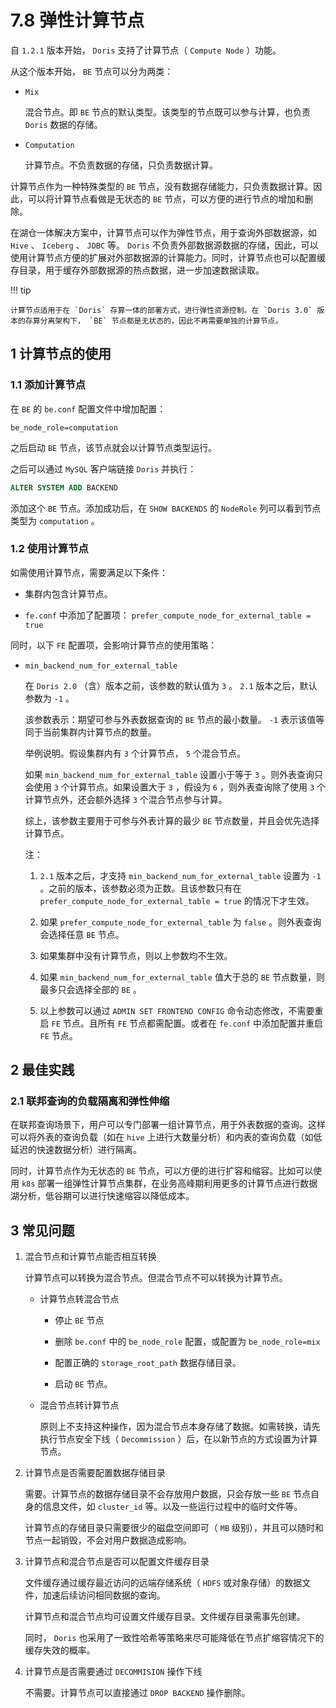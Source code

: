 # 7.8 弹性计算节点

自 `1.2.1` 版本开始， `Doris` 支持了计算节点（ `Compute Node` ）功能。

从这个版本开始， `BE` 节点可以分为两类：

* `Mix`

    混合节点。即 `BE` 节点的默认类型。该类型的节点既可以参与计算，也负责 `Doris` 数据的存储。

* `Computation`

    计算节点。不负责数据的存储，只负责数据计算。

计算节点作为一种特殊类型的 `BE` 节点，没有数据存储能力，只负责数据计算。因此，可以将计算节点看做是无状态的 `BE` 节点，可以方便的进行节点的增加和删除。

在湖仓一体解决方案中，计算节点可以作为弹性节点，用于查询外部数据源，如 `Hive` 、 `Iceberg` 、 `JDBC` 等。 `Doris` 不负责外部数据源数据的存储，因此，可以使用计算节点方便的扩展对外部数据源的计算能力。同时，计算节点也可以配置缓存目录，用于缓存外部数据源的热点数据，进一步加速数据读取。

!!! tip

    计算节点适用于在 `Doris` 存算一体的部署方式，进行弹性资源控制。在 `Doris 3.0` 版本的存算分离架构下， `BE` 节点都是无状态的，因此不再需要单独的计算节点。

## 1 计算节点的使用

### 1.1 添加计算节点

在 `BE` 的 `be.conf` 配置文件中增加配置：

```shell
be_node_role=computation
```

之后启动 `BE` 节点，该节点就会以计算节点类型运行。

之后可以通过 `MySQL` 客户端链接 `Doris` 并执行：

```sql
ALTER SYSTEM ADD BACKEND
```

添加这个 `BE` 节点。添加成功后，在 `SHOW BACKENDS` 的 `NodeRole` 列可以看到节点类型为 `computation` 。

### 1.2 使用计算节点

如需使用计算节点，需要满足以下条件：

* 集群内包含计算节点。

* `fe.conf` 中添加了配置项： `prefer_compute_node_for_external_table = true`

同时，以下 `FE` 配置项，会影响计算节点的使用策略：

* `min_backend_num_for_external_table`

    在 `Doris 2.0` （含）版本之前，该参数的默认值为 `3` 。 `2.1` 版本之后，默认参数为 `-1` 。

    该参数表示：期望可参与外表数据查询的 `BE` 节点的最小数量。 `-1` 表示该值等同于当前集群内计算节点的数量。

    举例说明。假设集群内有 `3` 个计算节点， `5` 个混合节点。

    如果 `min_backend_num_for_external_table` 设置小于等于 `3` 。则外表查询只会使用 `3` 个计算节点。如果设置大于 `3` ，假设为 `6` ，则外表查询除了使用 `3` 个计算节点外，还会额外选择 `3` 个混合节点参与计算。

    综上，该参数主要用于可参与外表计算的最少 `BE` 节点数量，并且会优先选择计算节点。

    注：

    1. `2.1` 版本之后，才支持 `min_backend_num_for_external_table` 设置为 `-1` 。之前的版本，该参数必须为正数。且该参数只有在 `prefer_compute_node_for_external_table = true` 的情况下才生效。

    2. 如果 `prefer_compute_node_for_external_table` 为 `false` 。则外表查询会选择任意 `BE` 节点。

    3. 如果集群中没有计算节点，则以上参数均不生效。

    4. 如果 `min_backend_num_for_external_table` 值大于总的 `BE` 节点数量，则最多只会选择全部的 `BE` 。

    5. 以上参数可以通过 `ADMIN SET FRONTEND CONFIG` 命令动态修改，不需要重启 `FE` 节点。且所有 `FE` 节点都需配置。或者在 `fe.conf` 中添加配置并重启 `FE` 节点。

## 2 最佳实践

### 2.1 联邦查询的负载隔离和弹性伸缩

在联邦查询场景下，用户可以专门部署一组计算节点，用于外表数据的查询。这样可以将外表的查询负载（如在 `hive` 上进行大数量分析）和内表的查询负载（如低延迟的快速数据分析）进行隔离。

同时，计算节点作为无状态的 `BE` 节点，可以方便的进行扩容和缩容。比如可以使用 `k8s` 部署一组弹性计算节点集群，在业务高峰期利用更多的计算节点进行数据湖分析，低谷期可以进行快速缩容以降低成本。

## 3 常见问题

1. 混合节点和计算节点能否相互转换

    计算节点可以转换为混合节点。但混合节点不可以转换为计算节点。

    * 计算节点转混合节点

        * 停止 `BE` 节点

        * 删除 `be.conf` 中的 `be_node_role` 配置，或配置为 `be_node_role=mix`

        * 配置正确的 `storage_root_path` 数据存储目录。

        * 启动 `BE` 节点。

    * 混合节点转计算节点

        原则上不支持这种操作，因为混合节点本身存储了数据。如需转换，请先执行节点安全下线（ `Decommission` ）后，在以新节点的方式设置为计算节点。

2. 计算节点是否需要配置数据存储目录

    需要。计算节点的数据存储目录不会存放用户数据，只会存放一些 `BE` 节点自身的信息文件，如 `cluster_id` 等。以及一些运行过程中的临时文件等。

    计算节点的存储目录只需要很少的磁盘空间即可（ `MB` 级别），并且可以随时和节点一起销毁，不会对用户数据造成影响。

3. 计算节点和混合节点是否可以配置文件缓存目录

    文件缓存通过缓存最近访问的远端存储系统（ `HDFS` 或对象存储）的数据文件，加速后续访问相同数据的查询。

    计算节点和混合节点均可设置文件缓存目录。文件缓存目录需事先创建。

    同时， `Doris` 也采用了一致性哈希等策略来尽可能降低在节点扩缩容情况下的缓存失效的概率。

4. 计算节点是否需要通过 `DECOMMISION` 操作下线

    不需要。计算节点可以直接通过 `DROP BACKEND` 操作删除。
